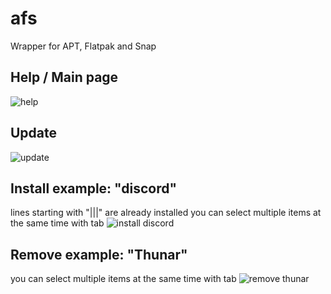 # afs
Wrapper for APT, Flatpak and Snap

## Help / Main page
![help](https://github.com/hobronc/afs/assets/45543141/a798d443-3f15-4ae3-a2bf-385a08e93726)

## Update
![update](https://github.com/hobronc/afs/assets/45543141/b07f3c25-b1b2-47db-b902-f901b6e7eb94)

## Install example: "discord"
lines starting with "|||" are already installed
you can select multiple items at the same time with tab
![install discord](https://github.com/hobronc/afs/assets/45543141/4b27811f-74dc-41a4-a739-7f3f84427881)

## Remove example: "Thunar"
you can select multiple items at the same time with tab
![remove thunar](https://github.com/hobronc/afs/assets/45543141/32127fb1-c75c-494d-b8d3-ff28b7957eb9)
